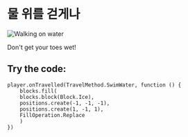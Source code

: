 # 물 위를 걷게나

![Walking on water](/static/mods/walk-on-water.jpg)

Don't get your toes wet!

## Try the code:

```blocks
player.onTravelled(TravelMethod.SwimWater, function () {
    blocks.fill(
    blocks.block(Block.Ice),
    positions.create(-1, -1, -1),
    positions.create(1, -1, 1),
    FillOperation.Replace
    )
})
```